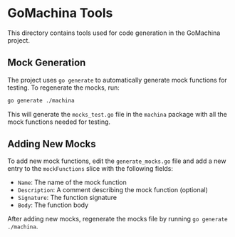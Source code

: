 # GoMachina Tools

This directory contains tools used for code generation in the GoMachina project.

## Mock Generation

The project uses `go generate` to automatically generate mock functions for testing. To regenerate the mocks, run:

```bash
go generate ./machina
```

This will generate the `mocks_test.go` file in the `machina` package with all the mock functions needed for testing.

## Adding New Mocks

To add new mock functions, edit the `generate_mocks.go` file and add a new entry to the `mockFunctions` slice with the following fields:

- `Name`: The name of the mock function
- `Description`: A comment describing the mock function (optional)
- `Signature`: The function signature
- `Body`: The function body

After adding new mocks, regenerate the mocks file by running `go generate ./machina`.